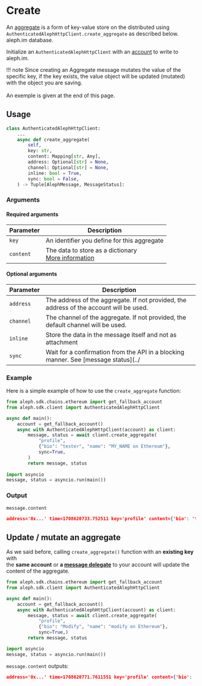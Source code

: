 # Create

An [aggregate](../../../protocol/object-types/aggregates.md) is a form of key-value store on the distributed  using `AuthenticatedAlephHttpClient.create_aggregate` as described below.
aleph.im database.

Initialize an `AuthenticatedAlephHttpClient` with an [account](../accounts.md) to write to aleph.im.

!!! note
    Since creating an Aggregate message mutates the value of the specific key,
    if the key exists, the value object will be updated (mutated) with the object you are saving. <br>
    <br> An exemple is given at the end of this page.

## Usage

```python
class AuthenticatedAlephHttpClient:
    ...
    async def create_aggregate(
        self,
        key: str,
        content: Mapping[str, Any],
        address: Optional[str] = None,
        channel: Optional[str] = None,
        inline: bool = True,
        sync: bool = False,
    ) -> Tuple[AlephMessage, MessageStatus]:
```

### Arguments

#### Required arguments

| Parameter | Description                                                                                                            |
|-----------|------------------------------------------------------------------------------------------------------------------------|
| `key`     | An identifier you define for this aggregate                                                                            |
| `content` | The data to store as a dictionary<br> [More information](../../../../protocol/object_types/aggregates/#content-format) |

#### Optional arguments

| Parameter | Description                                                                             |
|-----------|-----------------------------------------------------------------------------------------|
| `address` | The address of the aggregate. If not provided, the address of the account will be used. |
| `channel` | The channel of the aggregate. If not provided, the default channel will be used.        |
| `inline`  | Store the data in the message itself and not as attachment                              |
| `sync`    | Wait for a confirmation from the API in a blocking manner. See [message status](../     |


### Example

Here is a simple example of how to use the `create_aggregate` function:

```python
from aleph.sdk.chains.ethereum import get_fallback_account
from aleph.sdk.client import AuthenticatedAlephHttpClient

async def main():
    account = get_fallback_account()
    async with AuthenticatedAlephHttpClient(account) as client:
        message, status = await client.create_aggregate(
            "profile",
            {"bio": "tester", "name": "MY_NAME on Ethereum"},
            sync=True,
        )
        return message, status
        
import asyncio
message, status = asyncio.run(main())
```

### Output

`message.content`
```json
address='0x...' time=1708620733.752511 key='profile' content={'bio': 'tester', 'name': 'MY_NAME on Ethereum'}
```

## Update / mutate an aggregate

As we said before, calling `create_aggregate()` function with an **existing key** with<br>the **same account** or **a [message delegate](./delegate.md)** to your account will update the content of the aggregate.

```python
from aleph.sdk.chains.ethereum import get_fallback_account
from aleph.sdk.client import AuthenticatedAlephHttpClient

async def main():
    account = get_fallback_account()
    async with AuthenticatedAlephHttpClient(account) as client:
        message, status = await client.create_aggregate(
            "profile",
            {"bio": "Modify", "name": "modify on Ethereum"},
            sync=True,)
        return message, status

import asyncio
message, status = asyncio.run(main())
```

`message.content`
outputs:

```json
address='0x...' time=1708620771.7611551 key='profile' content={'bio': 'Modify', 'name': 'modify on Ethereum'}
```